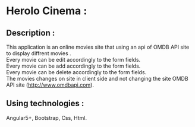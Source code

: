 # Herolo Cinema :

## Description :

This application is an online movies site that using an api of OMDB API site to display diffrent movies .<br />
Every movie can be edit accordingly to the form fields.<br />
Every movie can be add accordingly to the form fields.<br />
Every movie can be delete accordingly to the form fields.<br />
The movies changes on site in client side and not changing the site OMDB API site (http://www.omdbapi.com).<br />


## Using technologies :

Angular5+, Bootstrap, Css, Html.

